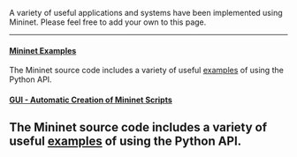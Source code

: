 A variety of useful applications and systems have been implemented using Mininet. Please feel free to add your own to this page.

---
#### [Mininet Examples](https://github.com/mininet/mininet/tree/master/examples)

The Mininet source code includes a variety of useful [examples](https://github.com/mininet/mininet/tree/master/examples) of using the Python API.

#### [GUI - Automatic Creation of Mininet Scripts](https://www.ramonfontes.com/vnd)

The Mininet source code includes a variety of useful [examples](https://github.com/mininet/mininet/tree/master/examples) of using the Python API.
---